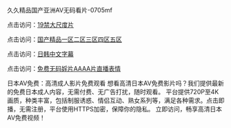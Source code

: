 久久精品国产亚洲AV无码看片-0705mf

点击访问：<a href="https://rtj-3zo.pages.dev/">19禁大尺度片</a>

点击访问：<a href="https://vassv.pages.dev/">国产精品一区二区三区四区五区</a>

点击访问：<a href="https://gsd-agv.pages.dev/">日韩中文字幕</a>

点击访问：<a href="https://gda-c7m.pages.dev/">免费无码婬片AAAA片直播表情</a>

日本AV免费：高清成人影片免费观看
想看高清日本AV免费影片吗？我们提供最新的免费日本成人内容，无需付费、无广告打扰，随时观看。
平台提供720P至4K画质，种类丰富，包括制服诱惑、情侣互动、熟女系列等，满足各种需求。点击即播，无需注册，平台使用HTTPS加密，保障你的隐私。
立即访问，畅享高清日本AV免费视频！

<span style="display:none;">[Canonical link](https://github.com/v20250705/v01 ）</span>


